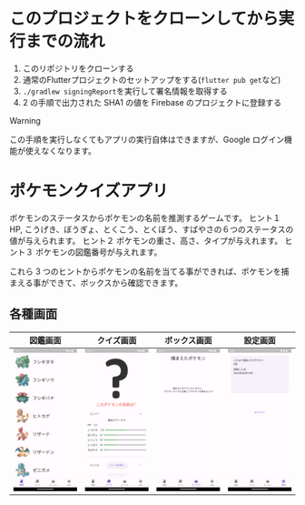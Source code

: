 # このプロジェクトをクローンしてから実行までの流れ

1. このリポジトリをクローンする
2. 通常のFlutterプロジェクトのセットアップをする(`flutter pub get`など)
3. `./gradlew signingReport`を実行して署名情報を取得する
4. 2 の手順で出力された SHA1 の値を Firebase のプロジェクトに登録する

> [!WARNING]
> この手順を実行しなくてもアプリの実行自体はできますが、Google ログイン機能が使えなくなります。

# ポケモンクイズアプリ

ポケモンのステータスからポケモンの名前を推測するゲームです。
ヒント１
HP, こうげき、ぼうぎょ、とくこう、とくぼう、すばやさの６つのステータスの値が与えられます。
ヒント２
ポケモンの重さ、高さ、タイプが与えれます。
ヒント３
ポケモンの図鑑番号が与えれます。

これら 3 つのヒントからポケモンの名前を当てる事ができれば、ポケモンを捕まえる事ができて、ボックスから確認できます。

## 各種画面

| 図鑑画面                                           | クイズ画面                             | ボックス画面                         | 設定画面                                     |
| -------------------------------------------------- | -------------------------------------- | ------------------------------------ | -------------------------------------------- |
| ![dictionary](assets/readme/dictionary_screen.png) | ![quiz](assets/readme/quiz_screen.png) | ![box](assets/readme/box_screen.png) | ![setting](assets/readme/setting_screen.png) |
